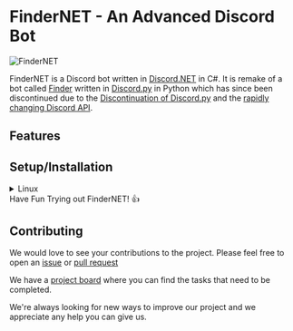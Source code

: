 # FinderNET - An Advanced Discord Bot
![FinderNET](https://cdn.discordapp.com/avatars/939922948163244082/fefad3b436fb40787c958f9230a5f792.png)

FinderNET is a Discord bot written in [Discord.NET](https://github.com/discord-net/Discord.Net) in C#. It is remake of a bot called [Finder](https://github.com/FinderDiscord/Finder) written in [Discord.py](https://github.com/Rapptz/discord.py) in Python which has since been discontinued due to the [Discontinuation of Discord.py](https://gist.github.com/Rapptz/4a2f62751b9600a31a0d3c78100287f1) and the [rapidly changing Discord API](https://github.com/discord/discord-api-docs).

## Features


## Setup/Installation
</details>
<details>
<summary>Linux</summary>
<br>

**To start you need to install Dotnet 6.0.0 or higher.**

Install DotNet - [Installing Dotnet on Linux](https://docs.microsoft.com/en-us/dotnet/core/install/linux)

Install PostgreSQL - [Installing PostgreSQL on Linux](https://www.postgresql.org/download/linux/)

### Postgresql Setup

You can start the postgresql service and create the database.

```bash
$ systemctl start postgresql
or 
$ service postgresql start
```

Then create the database.
```bash
$ sudo -u postgres createdb finder
```

Then create the user.
```bash
$ sudo -u postgres createuser finder
```

Acces the postgres Shell
```bash
$ sudo -u postgres psql
```
Provide the privileges to the postgres user
```bash
$ alter user finder with encrypted password 'enter a password here';
$ grant all privileges on database finder to finder;
$ exit;
```

**You need to clone this repository.**

```bash
$ git clone https://github.com/FinderDiscord/FinderNET.git
$ cd FinderNET/FinderNET
```

### Making a Configuration

Make a `appsettings.json` file in the `FinderNET` folder, and input
```json
{
    "token": "your bot token here",
    "ConnectionStrings": {
        "Default": "Server=localhost;Database=finder;Username=finder;Password=enter your password here"
    }
}
```
    
### Run Migrations
```bash
$ dotnet tool install --global dotnet-ef
$ sudo reboot
$ cd FinderNET/FinderNET
$ dotnet ef migrations add Installation
$ dotnet ef database update
```

### Finally run the bot.
#### The database will start automaticly if not already running
```bash
$ dotnet restore
$ dotnet run
```



</details>
Have Fun Trying out FinderNET! 👍

## Contributing
We would love to see your contributions to the project. Please feel free to open an [issue](https://github.com/FinderDiscord/FinderNET/issues) or [pull request](https://github.com/FinderDiscord/FinderNET/pulls)

We have a [project board](https://github.com/orgs/FinderDiscord/projects/1) where you can find the tasks that need to be completed.

We're always looking for new ways to improve our project and we appreciate any help you can give us.
